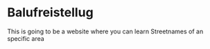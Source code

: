 # Balufreistellug
This is going to be a website where you can learn Streetnames of an specific area
